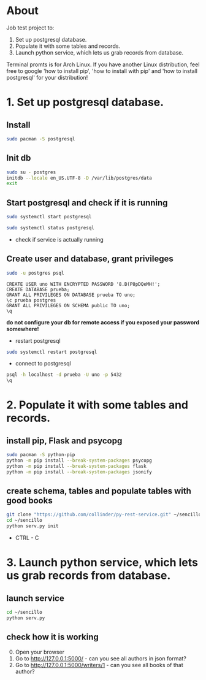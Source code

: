 # About
Job test project to: 
1. Set up postgresql database.
2. Populate it with some tables and records.
3. Launch python service, which lets us grab records from database. 

Terminal promts is for Arch Linux. 
If you have another Linux distribution, feel free to google 'how to install pip', 'how to install with pip' and 'how to install postgresql' for your distribution!

# 1. Set up postgresql database.
## Install
```bash
sudo pacman -S postgresql
```

## Init db
```bash
sudo su - postgres
initdb --locale en_US.UTF-8 -D /var/lib/postgres/data
exit
```

## Start postgresql and check if it is running
```bash
sudo systemctl start postgresql
```

```bash
sudo systemctl status postgresql 
```
* check if service is actually running

## Create user and database, grant privileges

```bash
sudo -u postgres psql
```

```PLSQL
CREATE USER uno WITH ENCRYPTED PASSWORD '8.B(P8pDQeMH!';
CREATE DATABASE prueba;
GRANT ALL PRIVILEGES ON DATABASE prueba TO uno;
\c prueba postgres
GRANT ALL PRIVILEGES ON SCHEMA public TO uno;
\q
```
**do not configure your db for remote access if you exposed your password somewhere!**

* restart postgresql
```bash
sudo systemctl restart postgresql
```
* connect to postgresql
```bash
psql -h localhost -d prueba -U uno -p 5432
\q
```
# 2. Populate it with some tables and records.
## install pip, Flask and psycopg
```bash
sudo pacman -S python-pip
python -m pip install --break-system-packages psycopg
python -m pip install --break-system-packages flask
python -m pip install --break-system-packages jsonify
```
## create schema, tables and populate tables with good books
```bash
git clone "https://github.com/collinder/py-rest-service.git" ~/sencillo
cd ~/sencillo
python serv.py init
```
* CTRL - C
# 3. Launch python service, which lets us grab records from database. 
## launch service
```bash
cd ~/sencillo
python serv.py
```
## check how it is working
0. Open your browser
1. Go to http://127.0.0.1:5000/ - can you see all authors in json format?
2. Go to http://127.0.0.1:5000/writers/1 - can you see all books of that author?
